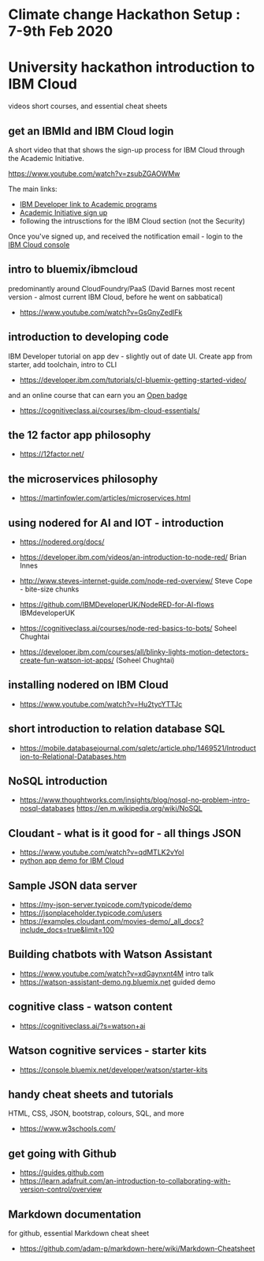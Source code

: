 # Climate change Hackathon Setup : 7-9th Feb 2020

# University hackathon introduction to IBM Cloud
videos short courses, and essential cheat sheets

## get an IBMId and IBM Cloud login

A short video that that shows the sign-up process for IBM Cloud through the Academic Initiative.  
<!-- short video that shows the sign up process using current UI. up to 1:45 (thereafter goes into VMWare console in Softlayer)
+ https://www.youtube.com/watch?v=HBkY-Fs1d6E
-->
https://www.youtube.com/watch?v=zsubZGAOWMw

The main links:

+ [IBM Developer link to Academic programs](https://developer.ibm.com/academic/accessresources/)
+ [Academic Initiative sign up](https://ibm.biz/academic)
+ following the intrusctions for the IBM Cloud section (not the Security)

Once you've signed up, and received the notification email - login to the [IBM Cloud console](https://console.cloud.com)


## intro to bluemix/ibmcloud 
predominantly around CloudFoundry/PaaS (David Barnes most recent version - almost current IBM Cloud, before he went on sabbatical)
+ https://www.youtube.com/watch?v=GsGnyZedlFk

## introduction to developing code
IBM Developer tutorial on app dev - slightly out of date UI. Create app from starter, add toolchain, intro to CLI
<!-- + https://developer.ibm.com/courses/all/bluemix-essentials/ -->
+ https://developer.ibm.com/tutorials/cl-bluemix-getting-started-video/

and an online course that can earn you an [Open badge](https://cognitiveclass.ai/badges/ibm-cloud-essentials/)
+ https://cognitiveclass.ai/courses/ibm-cloud-essentials/

## the 12 factor app philosophy
+ https://12factor.net/

## the microservices philosophy
+ https://martinfowler.com/articles/microservices.html

## using nodered for AI and IOT - introduction
+ https://nodered.org/docs/
+ https://developer.ibm.com/videos/an-introduction-to-node-red/ Brian Innes
+ http://www.steves-internet-guide.com/node-red-overview/  Steve Cope - bite-size chunks

+ https://github.com/IBMDeveloperUK/NodeRED-for-AI-flows IBMdeveloperUK
+ https://cognitiveclass.ai/courses/node-red-basics-to-bots/ Soheel Chughtai
+ https://developer.ibm.com/courses/all/blinky-lights-motion-detectors-create-fun-watson-iot-apps/   (Soheel Chughtai)

## installing nodered on IBM Cloud
+ https://www.youtube.com/watch?v=Hu2tycYTTJc

## short introduction to relation database SQL
+ https://mobile.databasejournal.com/sqletc/article.php/1469521/Introduction-to-Relational-Databases.htm

## NoSQL introduction
+ https://www.thoughtworks.com/insights/blog/nosql-no-problem-intro-nosql-databases
https://en.m.wikipedia.org/wiki/NoSQL

## Cloudant - what is it good for - all things JSON
+ https://www.youtube.com/watch?v=qdMTLK2vYoI 
+ [python app demo for IBM Cloud](https://cloud.ibm.com/docs/services/Cloudant/tutorials?topic=cloudant-creating-and-populating-a-simple-ibm-cloudant-database-on-ibm-cloud#creating-and-populating-a-simple-ibm-cloudant-database-on-ibm-cloud) 

## Sample JSON data server
+ https://my-json-server.typicode.com/typicode/demo
+ https://jsonplaceholder.typicode.com/users
+ https://examples.cloudant.com/movies-demo/_all_docs?include_docs=true&limit=100

## Building chatbots with Watson Assistant
+ https://www.youtube.com/watch?v=xdGaynxnt4M intro talk
+ https://watson-assistant-demo.ng.bluemix.net guided demo

## cognitive class - watson content
+ https://cognitiveclass.ai/?s=watson+ai

## Watson cognitive services - starter kits
+ https://console.bluemix.net/developer/watson/starter-kits

## handy cheat sheets and tutorials
HTML, CSS, JSON, bootstrap, colours, SQL, and more
+ https://www.w3schools.com/ 

## get going with Github
+ https://guides.github.com
+ https://learn.adafruit.com/an-introduction-to-collaborating-with-version-control/overview

## Markdown documentation
for github, essential Markdown cheat sheet
+ https://github.com/adam-p/markdown-here/wiki/Markdown-Cheatsheet
